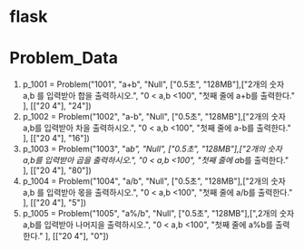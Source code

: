 # flask


# Problem_Data
1. p_1001 = Problem("1001", "a+b", "Null", ["0.5초", "128MB"],["2개의 숫자 a,b 를 입력받아 합을 출력하시오.", "0 < a,b <100", "첫째 줄에 a+b를 출력한다." ], [["20 4"], "24"])
2. p_1002 = Problem("1002", "a-b", "Null", ["0.5초", "128MB"],["2개의 숫자 a,b를 입력받아 차을 출력하시오.", "0 < a,b <100", "첫째 줄에 a-b를 출력한다." ], [["20 4"], "16"])
3. p_1003 = Problem("1003", "a*b", "Null", ["0.5초", "128MB"],["2개의 숫자 a,b를 입력받아 곱을 출력하시오.", "0 < a,b <100", "첫째 줄에 a*b를 출력한다." ], [["20 4"], "80"])
4. p_1004 = Problem("1004", "a/b", "Null", ["0.5초", "128MB"],["2개의 숫자 a,b 를 입력받아 몫을 출력하시오.", "0 < a,b <100", "첫째 줄에 a/b를 출력한다." ], [["20 4"], "5"])
5. p_1005 = Problem("1005", "a%/b", "Null", ["0.5초", "128MB"],[",2개의 숫자 a,b를 입력받아 나머지을 출력하시오.", "0 < a,b <100", "첫째 줄에 a%b를 출력한다." ], [["20 4"], "0"])
